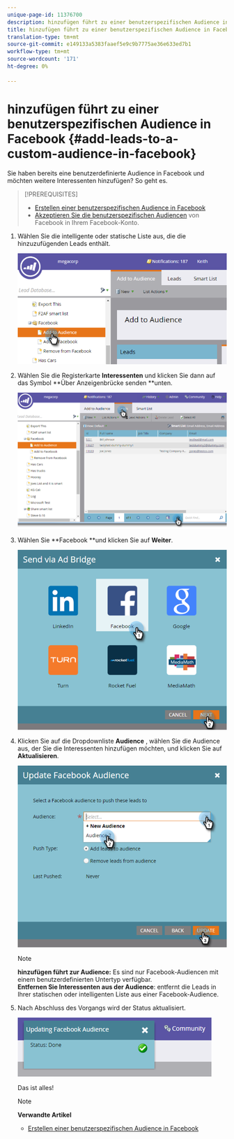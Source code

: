 ```yaml
---
unique-page-id: 11376700
description: hinzufügen führt zu einer benutzerspezifischen Audience in Facebook - Marketing Docs - Produktdokumentation
title: hinzufügen führt zu einer benutzerspezifischen Audience in Facebook
translation-type: tm+mt
source-git-commit: e149133a5383faaef5e9c9b7775ae36e633ed7b1
workflow-type: tm+mt
source-wordcount: '171'
ht-degree: 0%

---
```



# hinzufügen führt zu einer benutzerspezifischen Audience in Facebook {#add-leads-to-a-custom-audience-in-facebook}

Sie haben bereits eine benutzerdefinierte Audience in Facebook und möchten weitere Interessenten hinzufügen? So geht es.

>[!PREREQUISITES]
>
>* [Erstellen einer benutzerspezifischen Audience in Facebook](create-a-custom-audience-in-facebook.md)
>* [Akzeptieren Sie die benutzerspezifischen Audiencen](https://www.facebook.com/ads/manage/customaudiences/tos.php) von Facebook in Ihrem Facebook-Konto.

>



1. Wählen Sie die intelligente oder statische Liste aus, die die hinzuzufügenden Leads enthält.

   ![](assets/one.png)

1. Wählen Sie die Registerkarte **Interessenten** und klicken Sie dann auf das Symbol **Über Anzeigenbrücke senden **unten.

   ![](assets/two-1.png)

1. Wählen Sie **Facebook **und klicken Sie auf **Weiter**.

   ![](assets/three.png)

1. Klicken Sie auf die Dropdownliste **Audience** , wählen Sie die Audience aus, der Sie die Interessenten hinzufügen möchten, und klicken Sie auf **Aktualisieren**.

   ![](assets/4.png)

   >[!NOTE]
   >
   >**hinzufügen führt zur Audience:** Es sind nur Facebook-Audiencen mit einem benutzerdefinierten Untertyp verfügbar.\
   >**Entfernen Sie Interessenten aus der Audience**: entfernt die Leads in Ihrer statischen oder intelligenten Liste aus einer Facebook-Audience.

1. Nach Abschluss des Vorgangs wird der Status aktualisiert.

   ![](assets/five-1.png)

   Das ist alles!

   >[!NOTE]
   >
   >**Verwandte Artikel**
   >
   >    
   >    
   >    * [Erstellen einer benutzerspezifischen Audience in Facebook](create-a-custom-audience-in-facebook.md)


